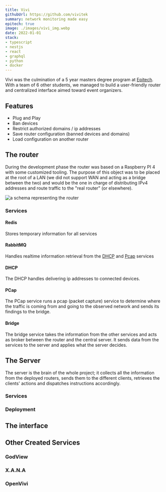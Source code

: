 ```yaml
---
title: Vivi
githubUrl: https://github.com/vivitek
summary: network monitoring made easy
epitech: true
image: ./images/vivi_img.webp
date: 2022-01-01
stack:
- typescript
- nestjs
- react
- graphql
- python
- docker
---
```


Vivi was the culmination of a 5 year masters degree program at [Epitech](https://epitech.eu). With a team of 6 other students, we managed to build a user-friendly router and centralized interface aimed toward event organizers.

## Features

- Plug and Play
- Ban devices
- Restrict authorized domains / ip addresses
- Save router configuration (banned devices and domains)
- Load configuration on another router

## The router

During the development phase the router was based on a Raspberry PI 4 with some customized tooling. The purpose of this object was to be placed at the root of a LAN (we did not support WAN and acting as a bridge between the two) and would be the one in charge of distributing IPv4 addresses and route traffic to the "real router" (or elsewhere).

![a schema representing the router](https://cdn.blog.matteogassend.com/vivi_box_schema.png)

### Services

#### Redis

Stores temporary information for all services

#### RabbitMQ

Handles realtime information retrieval from the [DHCP](#dhcp) and [Pcap](#pcap) services

#### DHCP

The DHCP handles delivering ip addresses to connected devices.

#### PCap

The PCap service runs a pcap (packet capture) service to determine where the traffic is coming from and going to the observed network and sends its findings to the bridge.

#### Bridge

The bridge service takes the information from the other services and acts as broker between the router and the central server. It sends data from the services to the server and applies what the server decides.

## The Server

The server is the brain of the whole project; it collects all the information from the deployed routers, sends them to the different clients, retrieves the clients' actions and dispatches instructions accordingly.

### Services

### Deployment

## The interface

## Other Created Services

### GodView

### X.A.N.A

### OpenVivi